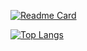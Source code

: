 
[![Readme Card](https://github-readme-stats.vercel.app/api?username=MikeCase&show_icons=true&theme=transparent)](https://github.com/MikeCase/)

[![Top Langs](https://github-readme-stats.vercel.app/api/top-langs/?username=MikeCase&langs_count=8&theme=transparent)](https://github.com/MikeCase)